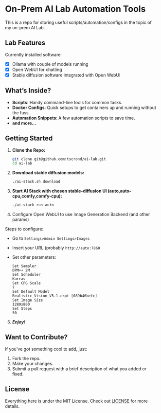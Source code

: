 # On-Prem AI Lab Automation Tools

This is a repo for storing useful scripts/automation/configs in the topic of my on-prem AI Lab.

## Lab Features

Currently installed software:

- [x] Ollama with couple of models running
- [x] Open WebUI for chatting
- [x] Stable diffusion software integrated with Open WebUI

## What’s Inside?

- **Scripts**: Handy command-line tools for common tasks.
- **Docker Configs**: Quick setups to get containers up and running without the fuss.
- **Automation Snippets**: A few automation scripts to save time.
- **and more...**

## Getting Started

1. **Clone the Repo:**
   ```bash
   git clone git@github.com:tscrond/ai-lab.git
   cd ai-lab
   ```
2. **Download stable diffusion models:**
    ```bash
    ./ai-stack.sh download
    ```
3. **Start AI Stack with chosen stable-diffusion UI (auto,auto-cpu,comfy,comfy-cpu):**
    ```bash
    ./ai-stack run auto
    ```
4. Configure Open WebUI to use Image Generation Backend (and other params)

Steps to configure:
- Go to `Settings>Admin Settings>Images`
- Insert your URL (probably `http://auto:7860`
- Set other parameters:

    ```
    Set Sampler
    DPM++ 2M
    Set Scheduler
    Karras
    Set CFG Scale
    7
    Set Default Model
    Realistic_Vision_V5.1.ckpt [089b46befc]
    Set Image Size
    1280x800
    Set Steps
    50
    ```

5. ***Enjoy!***


## Want to Contribute?

If you've got something cool to add, just:

1. Fork the repo.
2. Make your changes.
3. Submit a pull request with a brief description of what you added or fixed.

## License

Everything here is under the MIT License. Check out [LICENSE](LICENSE) for more details.

